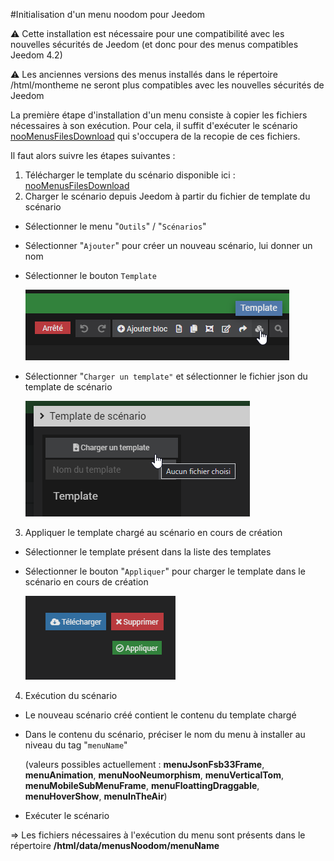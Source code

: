 #Initialisation d'un menu noodom pour Jeedom

:warning: Cette installation est nécessaire pour une compatibilité avec les nouvelles sécurités de Jeedom (et donc pour des menus compatibles Jeedom 4.2)

:warning: Les anciennes versions des menus installés dans le répertoire /html/montheme ne seront plus compatibles avec les nouvelles sécurités de Jeedom

La première étape d'installation d'un menu consiste à copier les fichiers nécessaires à son exécution.
Pour cela, il suffit d'exécuter le scénario [nooMenusFilesDownload](nooMenusFilesDownload.json) qui s'occupera de la recopie de ces fichiers.

Il faut alors suivre les étapes suivantes :

1. Télécharger le template du scénario disponible ici : [nooMenusFilesDownload](nooMenusFilesDownload.json)
2. Charger le scénario depuis Jeedom à partir du fichier de template du scénario

  - Sélectionner le menu "`Outils`" / "`Scénarios`"
  - Sélectionner "`Ajouter`" pour créer un nouveau scénario, lui donner un nom
  - Sélectionner le bouton `Template`

    ![template button](./doc/images/templateButton.png)

  - Sélectionner "`Charger un template"` et sélectionner le fichier json du template de scénario

    ![load template](./doc/images/templateLoad.png)

3. Appliquer le template chargé au scénario en cours de création

  - Sélectionner le template présent dans la liste des templates
  - Sélectionner le bouton "`Appliquer`" pour charger le template dans le scénario en cours de création

    ![apply template](./doc/images/templateApply.png)

4. Exécution du scénario
  - Le nouveau scénario créé contient le contenu du template chargé
  - Dans le contenu du scénario, préciser le nom du menu à installer au niveau du tag "`menuName`" 

    (valeurs possibles actuellement : **menuJsonFsb33Frame**, **menuAnimation**, **menuNooNeumorphism**, **menuVerticalTom**, **menuMobileSubMenuFrame**, **menuFloattingDraggable**, **menuHoverShow**, **menuInTheAir**)
  - Exécuter le scénario


=> Les fichiers nécessaires à l'exécution du menu sont présents dans le répertoire **/html/data/menusNoodom/menuName**
